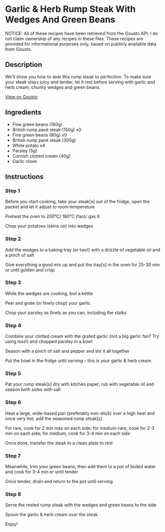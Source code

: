 # Garlic & Herb Rump Steak With Wedges And Green Beans

NOTICE: All of these recipes have been retrieved from the Gousto API. I do not claim ownership of any recipes in these files. These recipes are provided for informational purposes only, based on publicly available data from Gousto.

## Description

We'll show you how to sear this rump steak to perfection. To make sure your steak stays juicy and tender, let it rest before serving with garlic and herb cream, chunky wedges and green beans.

[View on Gousto](https://www.gousto.co.uk/recipes/cookbook/garlic-herb-rump-steak-wedges-green-beans)

## Ingredients

- Fine green beans (160g)
- British rump pavé steak (150g) x0
- Fine green beans (80g) x0
- British rump pavé steak (300g)
- White potato x4
- Parsley (5g)
- Cornish clotted cream (40g)
- Garlic clove

## Instructions


### Step 1

Before you start cooking, take your steak[s] out of the fridge, open the packet and let it adjust to room temperature

Preheat the oven to 200°C/ 180°C (fan)/ gas 6

Chop your potatoes (skins on) into wedges


### Step 2

Add the wedges to a baking tray (or two!) with a drizzle of vegetable oil and a pinch of salt

Give everything a good mix up and put the tray[s] in the oven for 25-30 min or until golden and crisp


### Step 3

While the wedges are cooking, boil a kettle

Peel and grate (or finely chop) your garlic

Chop your parsley as finely as you can, including the stalks


### Step 4

Combine your clotted cream with the grated garlic (not a big garlic fan? Try using less!) and chopped parsley in a bowl

Season with a pinch of salt and pepper and stir it all together

Put the bowl in the fridge until serving – this is your garlic & herb cream


### Step 5

Pat your rump steak[s] dry with kitchen paper, rub with vegetable oil and season both sides with salt


### Step 6

Heat a large, wide-based pan (preferably non-stick) over a high heat and once very hot, add the seasoned rump steak[s]

For rare, cook for 2 min max on each side; for medium-rare, cook for 2-3 min on each side; for medium, cook for 3-4 min on each side

Once done, transfer the steak to a clean plate to rest


### Step 7

Meanwhile, trim your green beans, then add them to a pot of boiled water and cook for 3-4 min or until tender

Once tender, drain and return to the pot until serving

### Step 8

Serve the rested rump steak with the wedges and green beans to the side

Spoon the garlic & herb cream over the steak

Enjoy!

